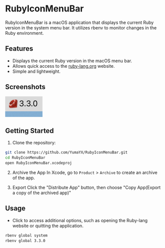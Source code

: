 # RubyIconMenuBar

RubyIconMenuBar is a macOS application that displays the current Ruby version in the system menu bar. It utilizes rbenv to monitor changes in the Ruby environment.

## Features

- Displays the current Ruby version in the macOS menu bar.
- Allows quick access to the [ruby-lang.org](https://www.ruby-lang.org/ja) website.
- Simple and lightweight.

## Screenshots

![Screenshot](sample.png)

## Getting Started

1. Clone the repository:

```bash
git clone https://github.com/YumaYX/RubyIconMenuBar.git
cd RubyIconMenuBar
open RubyIconMenuBar.xcodeproj
```

2. Archive the App
   In Xcode, go to `Product` > `Archive` to create an archive of the app.

3. Export
   Click the "Distribute App" button, then choose "Copy App(Export a copy of the archived app)"

## Usage

* Click to access additional options, such as opening the Ruby-lang website or quitting the application.

```sh
rbenv global system
rbenv global 3.3.0
```
